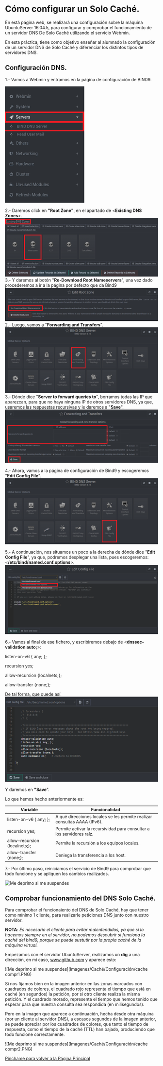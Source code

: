 # Cómo configurar un Solo Caché.

En está página web, se realizará una configuración sobre la máquina UbuntuServer 16.04.5, para configurar y comprobar el funcionamiento de un servidor DNS De Solo Caché utilizando el servicio Webmin.

En esta práctica, tiene como objetivo enseñar al alumnado la configuración de un servidor DNS de Solo Caché y diferenciar los distintos tipos de servidores DNS.

## Configuración DNS.

1.- Vamos a Webmin y entramos en la página de configuración de BIND9.

![Me deprimo si me suspendes](Imagenes/Caché/Configuración/1.PNG)

2.- Daremos click en **"Root Zone"**, en el apartado de <**Existing DNS Zones**>.
![Me deprimo si me suspendes](Imagenes/Caché/Configuración/-1.PNG)
3.- Y daremos al botón "**Re-Download Root Nameservers**", una vez dado procederemos a ir a la página por defecto que da Bind9
![Me deprimo si me suspendes](Imagenes/Caché/Configuración/0.PNG)
2.- Luego, vamos a "**Forwarding and Transfers**".
![Me deprimo si me suspendes](Imagenes/Caché/Configuración/Forward.PNG)
3.- Dónde dice "**Server to forward queries to**", borramos todas las IP que aparezcan, para que no haya ninguna IP de otros servidores DNS, ya que, usaremos las respuestas recursivas y le daremos a "**Save**".
![Me deprimo si me suspendes](Imagenes/Caché/Configuración/forwarder1.PNG)

4.- Ahora, vamos a la página de configuración de Bind9 y escogeremos "**Edit Config File**".
![Me deprimo si me suspendes](Imagenes/Caché/Configuración/config.PNG)

5.- A continuación, nos situamos un poco a la derecha de dónde dice "**Edit Config File**", ya que, podremos desplegar una lista, pues  escogeremos: <**/etc/bind/named.conf.options**>.
![Me deprimo si me suspendes](Imagenes/Caché/Configuración/3.PNG)

6.- Vamos al final de ese fichero, y escribiremos debajo de <**dnssec-validation auto;**>:

   listen-on-v6 { any; };
   
   recursion yes;
   
   allow-recursion {localnets;};
    
   allow-transfer {none;};
   
  De tal forma, que quede así:
  ![Me deprimo si me suspendes](Imagenes/Caché/Configuración/4.PNG)
  
  Y daremos en **"Save**".
  
  Lo que hemos hecho anteriormente es:
 
  Variable | Funcionalidad
------------ | -------------
 listen-on-v6 { any; }; | A qué direcciones locales se les permite realizar consultas AAAA (IPv6).
 recursion yes; | Permite activar la recursividad para consultar a los servidores raíz.
 allow-recursion {localnets;}; | Permite la recursión a los equipos locales.
 allow-transfer {none;}; | Deniega la transferencia a los host.

  
  7.- Por último paso, reiniciamos el servicio de Bind9 para comprobar que todo funcione y se apliquen los cambios realizados.
 
 ![Me deprimo si me suspendes](Imagenes/Caché/reinicio.PNG)
  
  ## Comprobar funcionamiento del DNS Solo Caché.

Para comprobar el funcionaiento del DNS de Solo Caché, hay que tener como mínimo 1 cliente, para realizarle peticiones DNS junto con nuestro servidor.

**NOTA**: _Es necesario el cliente para evitar malentendidos, ya que si lo hacemos siempre en el servidor, no podemos descubrir si funciona la caché del bind9, porque se puede sustutir por la propia caché de la máquina virtual._

Empezamos con el servidor UbuntuServer, realizamos un **dig** a una dirección, en mi caso, www.github.com y aparece esto:

![Me deprimo si me suspendes](Imagenes/Caché/Configuración/cache compr1.PNG)

Si nos fijamos bien en la imagen anterior en las zonas marcados con cuadrados de colores, el cuadrado rojo representa el tiempo que está en caché (en segundos) la petición, por si otro cliente realiza la misma petición. Y el cuadrado morado, representa el tiempo que hemos tenido que esperar para que nuestra consulta sea respondida (en milisegundos).

Pero en la imagen que aparece a continuación, hecha desde otra máquina (por un cliente al servidor DNS), a escasos segundos de la imagen anterior, se puede apreciar por los cuadrados de colores, que tanto el tiempo de respuesta, como el tiempo de la caché (TTL) han bajado, produciendo que todo funcione correctamente.

![Me deprimo si me suspendes](Imagenes/Caché/Configuración/cache compr2.PNG)

[Pinchame para volver a la Página Principal](README.md)

